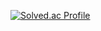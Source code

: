 [![Solved.ac Profile](http://mazassumnida.wtf/api/v2/generate_badge?boj=hyh089)](https://solved.ac/hyh089/)

